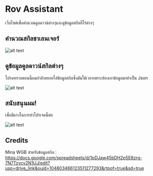 # Rov Assistant
เว็บไซต์เพื่อคำนวณคูลดาวน์ต่างๆและดูข้อมูลสกิลฮีโร่ต่างๆ

## คำนวณสกิลชาเลนเจอร์
![alt text](https://cdn.discordapp.com/attachments/1237276992479694920/1259533518267224124/Screenshot_2024-07-07_221741.png?ex=668c077f&is=668ab5ff&hm=349832af39c55300257157fba8100de70ee68ca109fedaf5aa738d2fee3b3010&)

## ดูข้อมูลคูลดาวน์สกิลต่างๆ
โปรดทราบตอนนี้ผมกำลังทยอยใส่ข้อมูลสกิลซึ่งมันใช้เวลาเพราะต้องเอาข้อมูลมาทำเป็น Json

![alt text](https://cdn.discordapp.com/attachments/1237276992479694920/1259533817039818924/Screenshot_2024-07-07_221842.png?ex=668c07c6&is=668ab646&hm=68dfbf80b5736ca1125a40e1bde0b57265ca7df1dfd50d38b17d599cdce07e3f&)

## สนับสนุนผม!
เพื่อมีแรงในการทำโปรเจคนี้ต่อ

![alt text](https://media.discordapp.net/attachments/1208476925446586421/1229110455373660240/Donate_v2.jpg?ex=668b6f10&is=668a1d90&hm=a27e8fda8e21d7e12d024d778aaf666e5235f56cd24229dd105a23349eb529ef&=&format=webp&width=1920&height=918)

## Credits
Mina WGB สำหรับข้อมูลสกิล : https://docs.google.com/spreadsheets/d/1pDJaw45bDH2p5E8zrg-7N7Tzycy2N1UJ/edit?usp=drive_link&ouid=104803466123511277293&rtpof=true&sd=true
